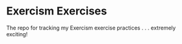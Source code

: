# Exercism Exercises
The repo for tracking my Exercism exercise practices . . . extremely exciting!

